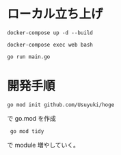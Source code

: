 <!-- @format -->

# ローカル立ち上げ

```
docker-compose up -d --build
```

```
docker-compose exec web bash
```

```
go run main.go
```

# 開発手順

```
go mod init github.com/Usuyuki/hoge
```

で go.mod を作成

```
 go mod tidy
```

で module 増やしていく。
